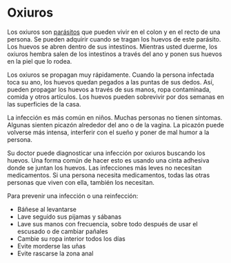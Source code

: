 Oxiuros
=======


Los oxiuros son [parásitos](https://medlineplus.gov/spanish/parasiticdiseases.html) que pueden vivir en el colon y en el recto de una persona. Se pueden adquirir cuando se tragan los huevos de este parásito. Los huevos se abren dentro de sus intestinos. Mientras usted duerme, los oxiuros hembra salen de los intestinos a través del ano y ponen sus huevos en la piel que lo rodea. 


Los oxiuros se propagan muy rápidamente. Cuando la persona infectada toca su ano, los huevos quedan pegados a las puntas de sus dedos. Así, pueden propagar los huevos a través de sus manos, ropa contaminada, comida y otros artículos. Los huevos pueden sobrevivir por dos semanas en las superficies de la casa. 


La infección es más común en niños. Muchas personas no tienen síntomas. Algunas sienten picazón alrededor del ano o de la vagina. La picazón puede volverse más intensa, interferir con el sueño y poner de mal humor a la persona. 


 Su doctor puede diagnosticar una infección por oxiuros buscando los huevos. Una forma común de hacer esto es usando una cinta adhesiva donde se juntan los huevos. Las infecciones más leves no necesitan medicamentos. Si una persona necesita medicamentos, todas las otras personas que viven con ella, también los necesitan. 


Para prevenir una infección o una reinfección:

* Báñese al levantarse
* Lave seguido sus pijamas y sábanas
* Lave sus manos con frecuencia, sobre todo después de usar el escusado o de cambiar pañales
* Cambie su ropa interior todos los días
* Evite morderse las uñas
* Evite rascarse la zona anal
